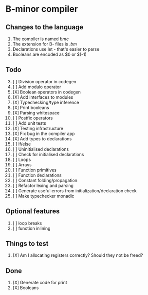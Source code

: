 # B-minor compiler

## Changes to the language
1. The compiler is named *bmc*
2. The extension for B- files is *.bm*
3. Declarations use let - that's easier to parse
4. Booleans are encoded as $0 or $(-1)

## Todo
3. [ ] Division operator in codegen
4. [ ] Add modulo operator
5. [X] Boolean operators in codegen
6. [X] Add interfaces to modules
7. [X] Typechecking/type inference
8. [X] Print booleans
9. [X] Parsing whitespace
10. [ ] Postfix operators
11. [ ] Add unit tests
12. [X] Testing infrastructure
13. [X] Fix bug in the compiler app
14. [X] Add types to declarations
15. [ ] If/else
16. [ ] Uninitialised declarations
17. [ ] Check for initialised declarations
18. [ ] Loops
19. [ ] Arrays
20. [ ] Function primitives
21. [ ] Function declarations
22. [ ] Constant folding/propagation
23. [ ] Refactor lexing and parsing
24. [ ] Generate useful errors from initialization/declaration check
25. [ ] Make typechecker monadic

## Optional features
1. [ ] loop breaks
2. [ ] function inlining

## Things to test
1. [X] Am I allocating registers correctly? Should they not be freed?

## Done
1. [X] Generate code for print
2. [X] Booleans

